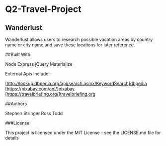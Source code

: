 # Q2-Travel-Project

## Wanderlust

Wanderlust allows users to research possible vacation areas by country name or city name and save these locations for later reference.


##Built With:

Node
Express
jQuery
Materialize

External Apis include:

[http://lookup.dbpedia.org/api/search.asmx/KeywordSearch]dbpedia
[https://pixabay.com/api/]pixabay
[https://travelbriefing.org/]travelbriefing.org

##Authors

Stephen Stringer
Ross Todd

###License

This project is licensed under the MIT License - see the LICENSE.md file for details
